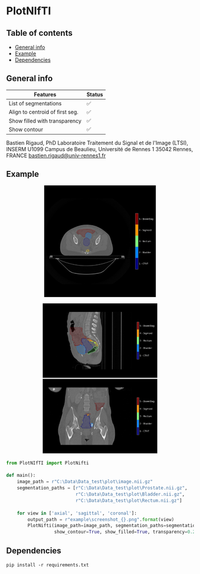 # PlotNIfTI

## Table of contents

* [General info](#general-info)
* [Example](#example)
* [Dependencies](#dependencies)

## General info

| Features                        | Status              |
|---------------------------------|---------------------|
| List of segmentations           | :white_check_mark:  |
| Align to centroid of first seg. | :white_check_mark:  |
| Show filled with transparency   | :white_check_mark:  |
| Show contour                    | :white_check_mark:  |

Bastien Rigaud, PhD Laboratoire Traitement du Signal et de l'Image (LTSI), INSERM U1099 Campus de Beaulieu, Université
de Rennes 1 35042 Rennes, FRANCE bastien.rigaud@univ-rennes1.fr

## Example

<p align="center">
<img src="example/screenshot_axial.png" height=300>    
</p>

<p align="center">
<img src="example/screenshot_sagittal.png" height=200>
<img src="example/screenshot_coronal.png" height=200>
</p>

```python
from PlotNIfTI import PlotNifti

def main():
    image_path = r"C:\Data\Data_test\plot\image.nii.gz"
    segmentation_paths = [r"C:\Data\Data_test\plot\Prostate.nii.gz",
                          r"C:\Data\Data_test\plot\Bladder.nii.gz",
                          r"C:\Data\Data_test\plot\Rectum.nii.gz"]

    for view in ['axial', 'sagittal', 'coronal']:
        output_path = r"example\screenshot_{}.png".format(view)
        PlotNifti(image_path=image_path, segmentation_paths=segmentation_paths, output_path=output_path, view=view,
                  show_contour=True, show_filled=True, transparency=0.20, get_at_centroid=True)
```

## Dependencies

```
pip install -r requirements.txt
```
